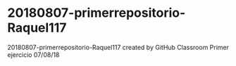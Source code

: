 # 20180807-primerrepositorio-Raquel117
20180807-primerrepositorio-Raquel117 created by GitHub Classroom
Primer ejercicio 07/08/18
